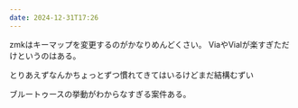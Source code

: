 ```yaml
---
date: 2024-12-31T17:26
---
```


zmkはキーマップを変更するのがかなりめんどくさい。
ViaやVialが楽すぎただけというのはある。

とりあえずなんかちょっとずつ慣れてきてはいるけどまだ結構むずい

ブルートゥースの挙動がわからなすぎる案件ある。